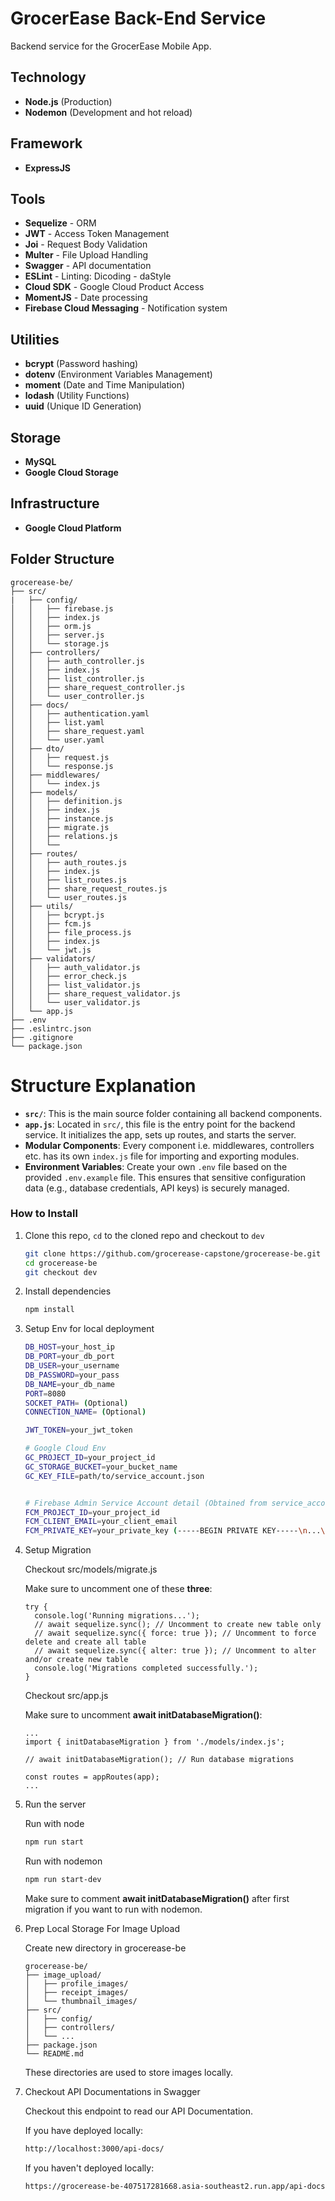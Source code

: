 # GrocerEase Back-End Service

Backend service for the GrocerEase Mobile App.

## Technology
- **Node.js** (Production)
- **Nodemon** (Development and hot reload)

## Framework
- **ExpressJS**

## Tools
- **Sequelize** - ORM
- **JWT** - Access Token Management
- **Joi** - Request Body Validation
- **Multer** - File Upload Handling
- **Swagger** - API documentation
- **ESLint** - Linting: Dicoding - daStyle
- **Cloud SDK** - Google Cloud Product Access
- **MomentJS** - Date processing
- **Firebase Cloud Messaging** - Notification system

## Utilities
- **bcrypt** (Password hashing)
- **dotenv** (Environment Variables Management)
- **moment** (Date and Time Manipulation)
- **lodash** (Utility Functions)
- **uuid** (Unique ID Generation)

## Storage
- **MySQL**
- **Google Cloud Storage**

## Infrastructure
- **Google Cloud Platform**

## Folder Structure
```
grocerease-be/
├── src/
|   ├── config/
│   │   ├── firebase.js
│   │   ├── index.js
│   │   ├── orm.js
│   │   ├── server.js
│   │   └── storage.js
│   ├── controllers/
│   │   ├── auth_controller.js
│   │   ├── index.js
│   │   ├── list_controller.js
│   │   ├── share_request_controller.js
│   │   └── user_controller.js
│   ├── docs/
│   │   ├── authentication.yaml
│   │   ├── list.yaml
│   │   ├── share_request.yaml
│   │   └── user.yaml
│   ├── dto/
│   │   ├── request.js
│   │   └── response.js
│   ├── middlewares/
│   │   └── index.js
│   ├── models/
│   │   ├── definition.js
│   │   ├── index.js
│   │   ├── instance.js
│   │   ├── migrate.js
│   │   ├── relations.js
│   │   └── 
│   ├── routes/
│   │   ├── auth_routes.js
│   │   ├── index.js
│   │   ├── list_routes.js
│   │   ├── share_request_routes.js
│   │   └── user_routes.js
│   ├── utils/
│   │   ├── bcrypt.js
│   │   ├── fcm.js
│   │   ├── file_process.js
│   │   ├── index.js
│   │   └── jwt.js
│   ├── validators/
│   │   ├── auth_validator.js
│   │   ├── error_check.js
│   │   ├── list_validator.js
│   │   ├── share_request_validator.js
│   │   └── user_validator.js
│   └── app.js
├── .env
├── .eslintrc.json
├── .gitignore
└── package.json

```

# Structure Explanation
- **`src/`**: This is the main source folder containing all backend components.
- **`app.js`**: Located in `src/`, this file is the entry point for the backend service. It initializes the app, sets up routes, and starts the server.
- **Modular Components**: Every component i.e. middlewares, controllers etc. has its own `index.js` file for importing and exporting modules.
- **Environment Variables**: Create your own `.env` file based on the provided `.env.example` file. This ensures that sensitive configuration data (e.g., database credentials, API keys) is securely managed.

### How to Install
1. Clone this repo, `cd` to the cloned repo and checkout to `dev`
    ```bash
    git clone https://github.com/grocerease-capstone/grocerease-be.git
    cd grocerease-be
    git checkout dev
    ```
2. Install dependencies
    ```bash
    npm install
    ```
3. Setup Env for local deployment
    ```bash
    DB_HOST=your_host_ip
    DB_PORT=your_db_port
    DB_USER=your_username
    DB_PASSWORD=your_pass
    DB_NAME=your_db_name
    PORT=8080
    SOCKET_PATH= (Optional)
    CONNECTION_NAME= (Optional)

    JWT_TOKEN=your_jwt_token

    # Google Cloud Env
    GC_PROJECT_ID=your_project_id
    GC_STORAGE_BUCKET=your_bucket_name
    GC_KEY_FILE=path/to/service_account.json


    # Firebase Admin Service Account detail (Obtained from service_account.json)
    FCM_PROJECT_ID=your_project_id
    FCM_CLIENT_EMAIL=your_client_email
    FCM_PRIVATE_KEY=your_private_key (-----BEGIN PRIVATE KEY-----\n...\n-----END PRIVATE KEY-----\n)
    ```
4. Setup Migration

    Checkout src/models/migrate.js

    Make sure to uncomment one of these **three**:
    ```
    try {
      console.log('Running migrations...');
      // await sequelize.sync(); // Uncomment to create new table only
      // await sequelize.sync({ force: true }); // Uncomment to force delete and create all table
      // await sequelize.sync({ alter: true }); // Uncomment to alter and/or create new table
      console.log('Migrations completed successfully.');
    } 
    ```
    Checkout src/app.js

    Make sure to uncomment **await initDatabaseMigration()**:

    ```
    ...
    import { initDatabaseMigration } from './models/index.js';

    // await initDatabaseMigration(); // Run database migrations

    const routes = appRoutes(app);
    ...
    ```
5. Run the server
    
    Run with node
    ```bash
    npm run start
    ```
    Run with nodemon
    ```bash
    npm run start-dev
    ```
    Make sure to comment **await initDatabaseMigration()** after first migration if you want to run with nodemon.
6. Prep Local Storage For Image Upload

    Create new directory in grocerease-be
    ```
    grocerease-be/
    ├── image_upload/
    │   ├── profile_images/
    │   ├── receipt_images/    
    │   └── thumbnail_images/
    ├── src/
    │   ├── config/
    │   ├── controllers/  
    │   └── ...
    ├── package.json
    └── README.md
    ```
    These directories are used to store images locally.

7. Checkout API Documentations in Swagger

    Checkout this endpoint to read our API Documentation.
    
    If you have deployed locally:
    ```bash
    http://localhost:3000/api-docs/
    ```

    If you haven't deployed locally:
    ```bash
    https://grocerease-be-407517281668.asia-southeast2.run.app/api-docs/
    ```
